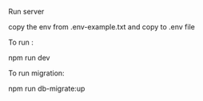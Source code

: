 Run server

copy the env from .env-example.txt and copy to .env file
 
To run :

npm run dev


To run migration:

npm run db-migrate:up
